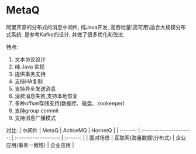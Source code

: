 # MetaQ

阿里开源的分布式的消息中间件, 纯Java开发, 高吞吐量\高可用\适合大规模分布式系统. 是参考Kafka的设计, 并做了很多优化和改进. 

特点:
1. 文本协议设计
2. 纯 Java 实现
3. 提供事务支持 
4. 支持HA复制
5. 支持异步发送消息
6. 消费消息失败,支持本地恢复
7. 多种offset存储支持(数据库、磁盘、zookeeper)
8. 支持group commit
9. 支持消息广播模式

对比:
|  中间件  |          MetaQ          |       ActiceMQ       | HornetQ  |
| :------: | :---------------------: | :------------------: | :------: |
| 面对场景 | 互联网(海量数据\分布式) | 企业应用(事务一致性) | 企业应用 |